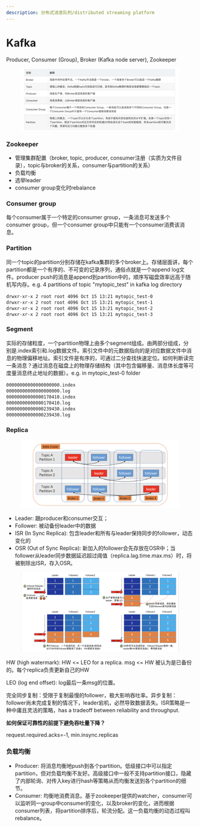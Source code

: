 ```yaml
---
description: 分布式消息队列/distributed streaming platform
---
```


# Kafka

Producer, Consumer (Group), Broker (Kafka node server), Zookeeper

<figure><img src="../.gitbook/assets/kafka components.png" alt="producer must specify the topic when pushing msgs"><figcaption></figcaption></figure>

### Zookeeper

* 管理集群配置（broker, topic, producer, consumer注册（实质为文件目录），topic与broker的关系，consumer与partition的关系）
* 负载均衡
* 选举leader
* consumer group变化时rebalance

### Consumer group

每个consumer属于一个特定的consumer group，一条消息可发送多个consumer group，但一个consumer group中只能有一个consumer消费该消息。

### Partition

同一个topic的partition分别存储在kafka集群的多个broker上。存储层面讲，每个partition都是一个有序的、不可变的记录序列，通俗点就是一个append log文件。producer push的消息是append到partition中的，顺序写磁盘效率远高于随机写内存。e.g. 4 partitions of topic "mytopic\_test" in kafka log directory

```
drwxr-xr-x 2 root root 4096 Oct 15 13:21 mytopic_test-0
drwxr-xr-x 2 root root 4096 Oct 15 13:21 mytopic_test-1
drwxr-xr-x 2 root root 4096 Oct 15 13:21 mytopic_test-2
drwxr-xr-x 2 root root 4096 Oct 15 13:21 mytopic_test-3
```

### Segment

实际的存储粒度，一个partition物理上由多个segment组成。由两部分组成，分别是.index索引和.log数据文件。索引文件中的元数据指向的是对应数据文件中消息的物理偏移地址。索引文件是有序的，可通过二分查找快速定位。如何判断读完一条消息？通过消息在磁盘上的物理存储结构（其中包含偏移量、消息体长度等可度量消息终止地址的数据）。e.g. in mytopic\_test-0 folder

```
00000000000000000000.index
00000000000000000000.log
00000000000000170410.index
00000000000000170410.log
00000000000000239430.index
00000000000000239430.log
```

### Replica

<figure><img src="../.gitbook/assets/kafka replica.png" alt=""><figcaption></figcaption></figure>

* Leader: 跟producer和consumer交互；
* Follower: 被动备份leader中的数据
* ISR (In Sync Replica): 包含leader和所有与leader保持同步的follower，动态变化的
* OSR (Out of Sync Replica): 新加入的follower会先存放在OSR中；当follower从leader同步数据延迟超过阈值（replica.lag.time.max.ms）时，将被剔除出ISR，存入OSR。

<figure><img src="../.gitbook/assets/HW &#x26; LEO.png" alt=""><figcaption></figcaption></figure>

HW (high watermark): HW <= LEO for a replica. msg <= HW 被认为是已备份的。每个replica负责更新自己的HW

LEO (log end offset): log最后一条msg的位置。

完全同步复制：受限于复制最慢的follower，极大影响吞吐率。异步复制：follower尚未完成复制的情况下，leader宕机，必然导致数据丢失。ISR策略是一种中庸且灵活的策略，has a tradeoff between reliability and throughput.&#x20;



**如何保证可靠性的前提下避免吞吐量下降？**

request.required.acks=-1, min.insync.replicas



### 负载均衡

* Producer: 将消息均衡地push到各个partition。低级接口中可以指定partition，但对负载均衡不友好。高级接口中一般不支持partition接口，隐藏了内部轮询、对传入key进行hash等策略从而均衡发送到各个partition的细节。
* Consumer: 均衡地消费消息。基于zookeeper提供的watcher，consumer可以监听同一group中consumer的变化，以及broker的变化，进而根据consumer列表，将partition排序后，轮流分配。这一负载均衡的动态过程叫rebalance。





